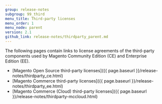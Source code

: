 ```yaml
---
group: release-notes
subgroup: 99_third
menu_title: Third-party licenses
menu_order: 1
menu_node: parent
version: 2.1
github_link: release-notes/thirdparty_parent.md
---
```


The following pages contain links to license agreements of the third-party components used by Magento Community Edition (CE) and Enterprise Edition (EE).

*	[Magento Open Source third-party licenses]({{ page.baseurl }}/release-notes/thirdparty_ce.html)
*	[Magento Commerce third-party licenses]({{ page.baseurl }}/release-notes/thirdparty_ee.html)
*	[Magento Commerce (Cloud) third-party licenses]({{ page.baseurl }}/release-notes/thirdparty-mccloud.html)
